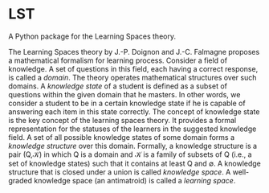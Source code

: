 # LST

A Python package for the Learning Spaces theory.


The Learning Spaces theory by J.-P. Doignon and J.-C. Falmagne
proposes a mathematical formalism for learning process.
Consider a field of knowledge.
A set of questions in this field, each having a correct response,
is called a _domain_.
The theory operates mathematical structures over such domains.
A _knowledge state_ of a student is defined as a subset of
questions within the given domain that he masters.
In other words, we consider a student to be in a certain knowledge
state if he is capable of answering each item in this state correctly.
The concept of knowledge state is the key concept of the learning
spaces theory. It provides a formal representation for the
statuses of the learners in the suggested knowledge field.
A set of all possible knowledge states of some domain forms a
_knowledge structure_ over this domain. Formally, a knowledge
structure is a pair (Q,𝒦)
in which Q is a domain and 𝒦 is a
family of subsets of Q (i.e., a set of knowledge states)
such that it contains at least Q and ∅. A knowledge structure
that is closed under a union is called _knowledge space_.
A well-graded knowledge space (an antimatroid)
is called a _learning space_.